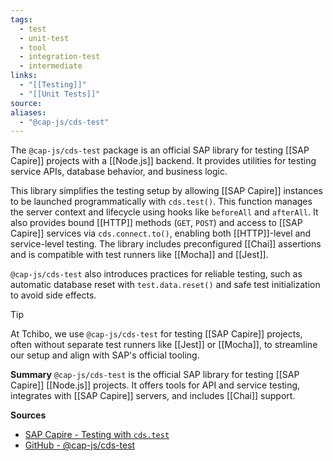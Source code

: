 ```yaml
---
tags:
  - test
  - unit-test
  - tool
  - integration-test
  - intermediate
links:
  - "[[Testing]]"
  - "[[Unit Tests]]"
source:
aliases:
  - "@cap-js/cds-test"
---
```

The `@cap-js/cds-test` package is an official SAP library for testing [[SAP Capire]] projects with a [[Node.js]] backend. It provides utilities for testing service APIs, database behavior, and business logic.

This library simplifies the testing setup by allowing [[SAP Capire]] instances to be launched programmatically with `cds.test()`. This function manages the server context and lifecycle using hooks like `beforeAll` and `afterAll`. It also provides bound [[HTTP]] methods (`GET`, `POST`) and access to [[SAP Capire]] services via `cds.connect.to()`, enabling both [[HTTP]]-level and service-level testing. The library includes preconfigured [[Chai]] assertions and is compatible with test runners like [[Mocha]] and [[Jest]].

`@cap-js/cds-test` also introduces practices for reliable testing, such as automatic database reset with `test.data.reset()` and safe test initialization to avoid side effects.

> [!TIP]
> At Tchibo, we use `@cap-js/cds-test` for testing [[SAP Capire]] projects, often without separate test runners like [[Jest]] or [[Mocha]], to streamline our setup and align with SAP's official tooling.

**Summary**
`@cap-js/cds-test` is the official SAP library for testing [[SAP Capire]] [[Node.js]] projects. It offers tools for API and service testing, integrates with [[SAP Capire]] servers, and includes [[Chai]] support.

**Sources**
- [SAP Capire - Testing with `cds.test`](https://cap.cloud.sap/docs/node.js/cds-test#testing-with-cds-test)
- [GitHub - @cap-js/cds-test](https://github.com/cap-js/cds-test)